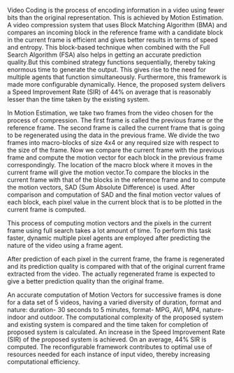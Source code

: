 Video Coding is the process of encoding information in a video using fewer bits than the original representation. This is achieved by Motion Estimation. A video compression system that uses Block Matching Algorithm (BMA) and compares an incoming block in the reference frame with a candidate block in the current frame is efficient and gives better results in terms of speed and entropy. This block-based technique when combined with the Full Search Algorithm (FSA) also helps in getting an accurate prediction quality.But this combined strategy functions sequentially, thereby taking enormous time to generate the output. This gives rise to the need for multiple agents that function simultaneously. Furthermore, this framework is made more configurable dynamically. Hence, the proposed system delivers a Speed Improvement Rate (SIR) of 44% on average that is reasonably lesser than the time taken by the existing system.

In Motion Estimation, we take two frames from the video chosen for the process of compression. The first frame is called the previous frame or the reference frame. The second frame is called the current frame that is going to be regenerated using the data in the previous frame. We divide the two frames into macro-blocks of size 4x4 or any required size with respect to the size of the frame. Now we compare the current frame with the previous frame and compute the motion vector for each block in the previous frame correspondingly. The location of the macro block where it moves in the current frame will give the motion vector.To compare the blocks in the current frame with that of the blocks in the reference frame and to compute the motion vectors, SAD (Sum Absolute Difference) is used. After comparison and computation of SAD and the final motion vector values of each block, each pixel value in the current block that is to be plotted in the current frame is computed.   
               
This process of computing motion vectors and the pixels in the current frame using full search takes a lot amount of time. To perform this task faster, dynamic multiple pixel agents are employed after predicting the nature of the video using a frame agent.

After prediction of each pixel in the current frame, the frame is regenerated and its prediction quality is compared with that of the original current frame extracted from the video. The actually regenerated frame is expected to give a better prediction quality than the original frame.

An accurate computation of Motion Vectors for successive frames is done for a data set of 5 videos, having a varied diversity of duration, format and nature: duration- 30 seconds to 5 minutes, format- MPG, AVI, MP4, nature- indoor and outdoor. The computational complexity of the proposed system and existing system is compared and the time taken for completion of proposed system is calculated. An increase in the Speed Improvement Rate (SIR) of the proposed system is achieved. On an average, 44% SIR is computed. The reconfigurable framework contributes to optimal use of resources needed for each instance of input video, thereby increasing computational efficiency.
